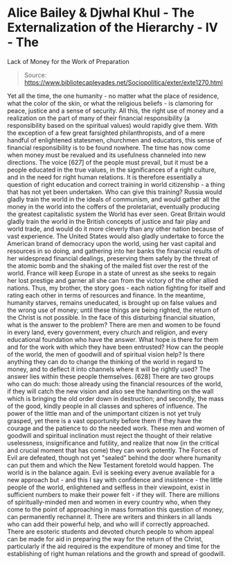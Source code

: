 # Alice Bailey & Djwhal Khul - The Externalization of the Hierarchy - IV - The
Lack of Money for the Work of Preparation

> Source: https://www.bibliotecapleyades.net/Sociopolitica/exter/exte1270.html

Yet all the time, the one humanity - no matter what the place of residence, what the color of the skin, or what the religious beliefs - is clamoring for peace, justice and a sense of security. All this, the right use of money and a realization on the part of many of their financial responsibility (a responsibility based on the spiritual values) would rapidly give them. With the exception of a few great farsighted philanthropists, and of a mere handful of enlightened statesmen, churchmen and educators, this sense of financial responsibility is to be found nowhere.
The time has now come when money must be revalued and its usefulness channeled into new directions. The voice [627] of the people must prevail, but it must be a people educated in the true values, in the significances of a right culture, and in the need for right human relations. It is therefore essentially a question of right education and correct training in world citizenship - a thing that has not yet been undertaken. Who can give this training? Russia would gladly train the world in the ideals of communism, and would gather all the money in the world into the coffers of the proletariat, eventually producing the greatest capitalistic system the World has ever seen. Great Britain would gladly train the world in the British concepts of justice and fair play and world trade, and would do it more cleverly than any other nation because of vast experience. The United States would also gladly undertake to force the American brand of democracy upon the world, using her vast capital and resources in so doing, and gathering into her banks the financial results of her widespread financial dealings, preserving them safely by the threat of the atomic bomb and the shaking of the mailed fist over the rest of the world. France will keep Europe in a state of unrest as she seeks to regain her lost prestige and garner all she can from the victory of the other allied nations. Thus, my brother, the story goes - each nation fighting for itself and rating each other in terms of resources and finance. In the meantime, humanity starves, remains uneducated, is brought up on false values and the wrong use of money; until these things are being righted, the return of the Christ is not possible.
In the face of this disturbing financial situation, what is the answer to the problem? There are men and women to be found in every land, every government, every church and religion, and every educational foundation who have the answer. What hope is there for them and for the work with which they have been entrusted? How can the people of the world, the men of goodwill and of spiritual vision help? Is there anything they can do to change the thinking of the world in regard to money, and to deflect it into channels where it will be rightly used? The answer lies within these people themselves. [628]
There are two groups who can do much: those already using the financial resources of the world, if they will catch the new vision and also see the handwriting on the wall which is bringing the old order down in destruction; and secondly, the mass of the good, kindly people in all classes and spheres of influence.
The power of the little man and of the unimportant citizen is not yet truly grasped, yet there is a vast opportunity before them if they have the courage and the patience to do the needed work.
These men and women of goodwill and spiritual inclination must reject the thought of their relative uselessness, insignificance and futility, and realize that now (in the critical and crucial moment that has come) they can work potently. The Forces of Evil are defeated, though not yet "sealed" behind the door where humanity can put them and which the New Testament foretold would happen. The world is in the balance again. Evil is seeking every avenue available for a new approach but - and this I say with confidence and insistence - the little people of the world, enlightened and selfless in their viewpoint, exist in sufficient numbers to make their power felt - if they will. There are millions of spiritually-minded men and women in every country who, when they come to the point of approaching in mass formation this question of money, can permanently rechannel it. There are writers and thinkers in all lands who can add their powerful help, and who will if correctly approached. There are esoteric students and devoted church people to whom appeal can be made for aid in preparing the way for the return of the Christ, particularly if the aid required is the expenditure of money and time for the establishing of right human relations and the growth and spread of goodwill.
